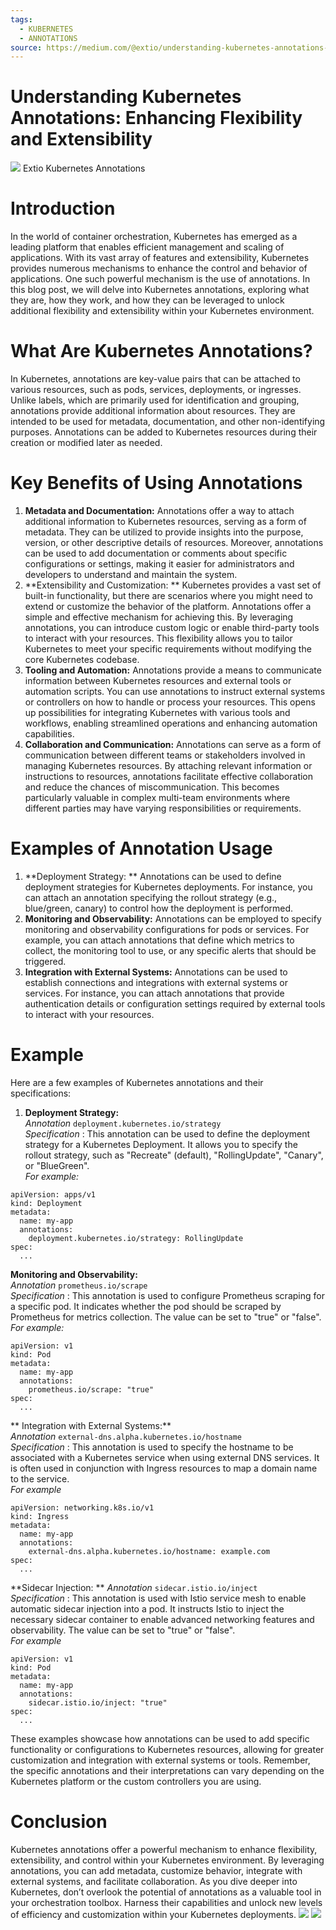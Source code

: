 ```yaml
---
tags:
  - KUBERNETES
  - ANNOTATIONS
source: https://medium.com/@extio/understanding-kubernetes-annotations-enhancing-flexibility-and-extensibility-8f9046591aa1
---
```





# Understanding Kubernetes Annotations: Enhancing Flexibility and Extensibility

![](https://miro.medium.com/v2/resize:fit:700/1*ZVYZ51CVpgzsddKlGWj14Q.png) Extio Kubernetes Annotations


# Introduction

In the world of container orchestration, Kubernetes has emerged as a leading platform that enables efficient management and scaling of applications. With its vast array of features and extensibility, Kubernetes provides numerous mechanisms to enhance the control and behavior of applications. One such powerful mechanism is the use of annotations. In this blog post, we will delve into Kubernetes annotations, exploring what they are, how they work, and how they can be leveraged to unlock additional flexibility and extensibility within your Kubernetes environment.


# What Are Kubernetes Annotations?

In Kubernetes, annotations are key-value pairs that can be attached to various resources, such as pods, services, deployments, or ingresses. Unlike labels, which are primarily used for identification and grouping, annotations provide additional information about resources. They are intended to be used for metadata, documentation, and other non-identifying purposes. Annotations can be added to Kubernetes resources during their creation or modified later as needed.


# Key Benefits of Using Annotations

1.   **Metadata and Documentation:**  Annotations offer a way to attach additional information to Kubernetes resources, serving as a form of metadata. They can be utilized to provide insights into the purpose, version, or other descriptive details of resources. Moreover, annotations can be used to add documentation or comments about specific configurations or settings, making it easier for administrators and developers to understand and maintain the system.
2.   **Extensibility and Customization: ** Kubernetes provides a vast set of built-in functionality, but there are scenarios where you might need to extend or customize the behavior of the platform. Annotations offer a simple and effective mechanism for achieving this. By leveraging annotations, you can introduce custom logic or enable third-party tools to interact with your resources. This flexibility allows you to tailor Kubernetes to meet your specific requirements without modifying the core Kubernetes codebase.
3.   **Tooling and Automation:**  Annotations provide a means to communicate information between Kubernetes resources and external tools or automation scripts. You can use annotations to instruct external systems or controllers on how to handle or process your resources. This opens up possibilities for integrating Kubernetes with various tools and workflows, enabling streamlined operations and enhancing automation capabilities.
4.   **Collaboration and Communication:**  Annotations can serve as a form of communication between different teams or stakeholders involved in managing Kubernetes resources. By attaching relevant information or instructions to resources, annotations facilitate effective collaboration and reduce the chances of miscommunication. This becomes particularly valuable in complex multi-team environments where different parties may have varying responsibilities or requirements.



# Examples of Annotation Usage

1.   **Deployment Strategy: ** Annotations can be used to define deployment strategies for Kubernetes deployments. For instance, you can attach an annotation specifying the rollout strategy (e.g., blue/green, canary) to control how the deployment is performed.
2.   **Monitoring and Observability:**  Annotations can be employed to specify monitoring and observability configurations for pods or services. For example, you can attach annotations that define which metrics to collect, the monitoring tool to use, or any specific alerts that should be triggered.
3.   **Integration with External Systems:**  Annotations can be used to establish connections and integrations with external systems or services. For instance, you can attach annotations that provide authentication details or configuration settings required by external tools to interact with your resources.



# Example

Here are a few examples of Kubernetes annotations and their specifications:
1.   **Deployment Strategy:** \
 *Annotation*  `deployment.kubernetes.io/strategy` \
 *Specification* : This annotation can be used to define the deployment strategy for a Kubernetes Deployment. It allows you to specify the rollout strategy, such as "Recreate" (default), "RollingUpdate", "Canary", or "BlueGreen". \
 *For example:* 


```
apiVersion: apps/v1
kind: Deployment
metadata:
  name: my-app
  annotations:
    deployment.kubernetes.io/strategy: RollingUpdate
spec:
  ...
```


 **Monitoring and Observability:** \
 *Annotation*  `prometheus.io/scrape` \
 *Specification* : This annotation is used to configure Prometheus scraping for a specific pod. It indicates whether the pod should be scraped by Prometheus for metrics collection. The value can be set to "true" or "false".  *For example:* 

```
apiVersion: v1
kind: Pod
metadata:
  name: my-app
  annotations:
    prometheus.io/scrape: "true"
spec:
  ...
```


 ** Integration with External Systems:** \
 *Annotation*  `external-dns.alpha.kubernetes.io/hostname` \
 *Specification* : This annotation is used to specify the hostname to be associated with a Kubernetes service when using external DNS services. It is often used in conjunction with Ingress resources to map a domain name to the service. \
 *For example* 

```
apiVersion: networking.k8s.io/v1
kind: Ingress
metadata:
  name: my-app
  annotations:
    external-dns.alpha.kubernetes.io/hostname: example.com
spec:
  ...
```


 **Sidecar Injection: **  *Annotation*  `sidecar.istio.io/inject` \
 *Specification* : This annotation is used with Istio service mesh to enable automatic sidecar injection into a pod. It instructs Istio to inject the necessary sidecar container to enable advanced networking features and observability. The value can be set to "true" or "false". \
 *For example* 

```
apiVersion: v1
kind: Pod
metadata:
  name: my-app
  annotations:
    sidecar.istio.io/inject: "true"
spec:
  ...
```


These examples showcase how annotations can be used to add specific functionality or configurations to Kubernetes resources, allowing for greater customization and integration with external systems or tools. Remember, the specific annotations and their interpretations can vary depending on the Kubernetes platform or the custom controllers you are using.


# Conclusion

Kubernetes annotations offer a powerful mechanism to enhance flexibility, extensibility, and control within your Kubernetes environment. By leveraging annotations, you can add metadata, customize behavior, integrate with external systems, and facilitate collaboration. As you dive deeper into Kubernetes, don’t overlook the potential of annotations as a valuable tool in your orchestration toolbox. Harness their capabilities and unlock new levels of efficiency and customization within your Kubernetes deployments.
![](https://miro.medium.com/v2/resize:fit:700/1*0LSrmpvSJ_kfmCKV_8I1qg.png) 
![](https://miro.medium.com/v2/resize:fit:700/1*RWMfHmAEjj4uhpqALpLWSQ.png) 